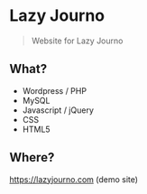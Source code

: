 # Lazy Journo

> Website for Lazy Journo

## What?

* Wordpress / PHP
* MySQL
* Javascript / jQuery
* CSS
* HTML5

## Where?

https://lazyjourno.com (demo site)

